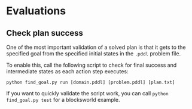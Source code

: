 # Evaluations

## Check plan success

One of the most important validation of a solved plan is that it gets to the specified goal from the specified initial states in the `.pddl` problem file. 

To enable this, call the following script to check for final success and intermediate states as each action step executes:

```
python find_goal.py run [domain.pddl] [problem.pddl] [plan.txt]
```

If you want to quickly validate the script work, you can call `python find_goal.py test` for a blocksworld example.
